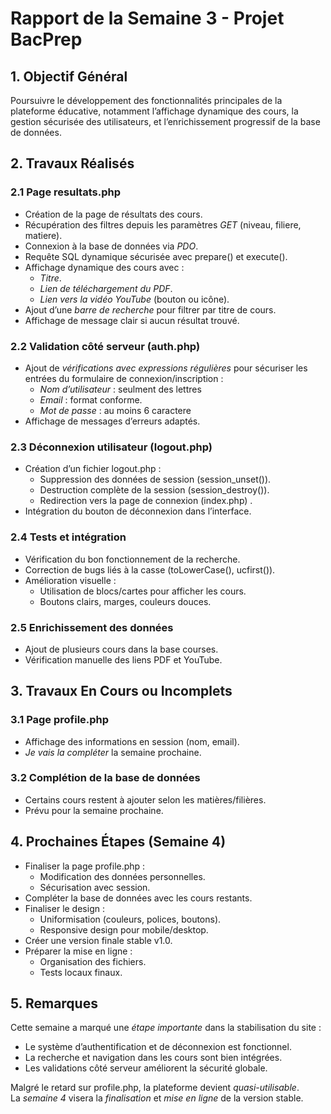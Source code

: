 # Rapport de la Semaine 3 - Projet BacPrep

## 1. Objectif Général

Poursuivre le développement des fonctionnalités principales de la plateforme éducative, notamment l’affichage dynamique des cours, la gestion sécurisée des utilisateurs, et l’enrichissement progressif de la base de données.

## 2. Travaux Réalisés

### 2.1 Page resultats.php

- Création de la page de résultats des cours.
- Récupération des filtres depuis les paramètres _GET_ (niveau, filiere, matiere).
- Connexion à la base de données via _PDO_.
- Requête SQL dynamique sécurisée avec prepare() et execute().
- Affichage dynamique des cours avec :
  - _Titre_.
  - _Lien de téléchargement du PDF_.
  - _Lien vers la vidéo YouTube_ (bouton ou icône).
- Ajout d’une _barre de recherche_ pour filtrer par titre de cours.
- Affichage de message clair si aucun résultat trouvé.

### 2.2 Validation côté serveur (auth.php)

- Ajout de _vérifications avec expressions régulières_ pour sécuriser les entrées du formulaire de connexion/inscription :
  - _Nom d’utilisateur_ : seulment des lettres
  - _Email_ : format conforme.
  - _Mot de passe_ : au moins 6 caractere
- Affichage de messages d’erreurs adaptés.

### 2.3 Déconnexion utilisateur (logout.php)

- Création d’un fichier logout.php :
  - Suppression des données de session (session_unset()).
  - Destruction complète de la session (session_destroy()).
  - Redirection vers la page de connexion (index.php) .
- Intégration du bouton de déconnexion dans l’interface.

### 2.4 Tests et intégration

- Vérification du bon fonctionnement de la recherche.
- Correction de bugs liés à la casse (toLowerCase(), ucfirst()).
- Amélioration visuelle :
  - Utilisation de blocs/cartes pour afficher les cours.
  - Boutons clairs, marges, couleurs douces.

### 2.5 Enrichissement des données

- Ajout de plusieurs cours dans la base courses.
- Vérification manuelle des liens PDF et YouTube.

## 3. Travaux En Cours ou Incomplets

### 3.1 Page profile.php

- Affichage des informations en session (nom, email).
- _Je vais la compléter_ la semaine prochaine.

### 3.2 Complétion de la base de données

- Certains cours restent à ajouter selon les matières/filières.
- Prévu pour la semaine prochaine.

## 4. Prochaines Étapes (Semaine 4)

- Finaliser la page profile.php :
  - Modification des données personnelles.
  - Sécurisation avec session.
- Compléter la base de données avec les cours restants.
- Finaliser le design :
  - Uniformisation (couleurs, polices, boutons).
  - Responsive design pour mobile/desktop.
- Créer une version finale stable v1.0.
- Préparer la mise en ligne :
  - Organisation des fichiers.
  - Tests locaux finaux.

## 5. Remarques

Cette semaine a marqué une _étape importante_ dans la stabilisation du site :

- Le système d’authentification et de déconnexion est fonctionnel.
- La recherche et navigation dans les cours sont bien intégrées.
- Les validations côté serveur améliorent la sécurité globale.

Malgré le retard sur profile.php, la plateforme devient _quasi-utilisable_.  
La _semaine 4_ visera la _finalisation_ et _mise en ligne_ de la version stable.
